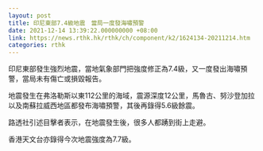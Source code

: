 ```yaml
---
layout: post
title: 印尼東部7.4級地震　當局一度發海嘯預警
date: 2021-12-14 13:39:22.000000000 +08:00
link: https://news.rthk.hk/rthk/ch/component/k2/1624134-20211214.htm
categories: rthk
---
```


印尼東部發生強烈地震，當地氣象部門把強度修正為7.4級，又一度發出海嘯預警，當局未有傷亡或損毀報告。

地震發生在弗洛勒斯以東112公里的海域，震源深度12公里，馬魯古、努沙登加拉以及南蘇拉威西地區都發布海嘯預警，其後再錄得5.6級餘震。

路透社引述目擊者表示，在地震發生後，很多人都踴到街上走避。

香港天文台亦錄得今次地震強度為7.7級。
